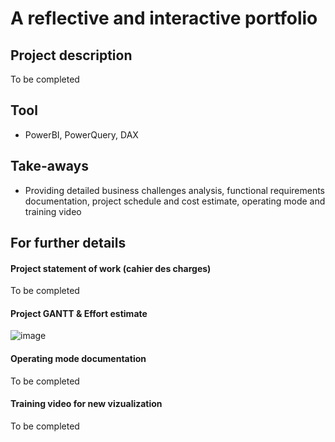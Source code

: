 # A reflective and interactive portfolio

## Project description
To be completed

## Tool
- PowerBI, PowerQuery, DAX

## Take-aways
- Providing detailed business challenges analysis, functional requirements documentation, project schedule and cost estimate, operating mode and training video

## For further details
#### Project statement of work (cahier des charges)
To be completed
#### Project GANTT & Effort estimate
![image](https://github.com/user-attachments/assets/4756f238-5892-4548-bef9-7e9171230f49)
#### Operating mode documentation
To be completed
#### Training video for new vizualization
To be completed
